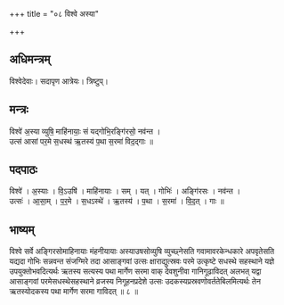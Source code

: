 +++
title = "०८ विश्वे अस्या"

+++
## अधिमन्त्रम्
विश्वेदेवाः। सदापृण आत्रेयः। त्रिष्टुप्।

## मन्त्रः
विश्वे॑ अ॒स्या व्युषि॒ माहि॑नायाः॒ सं यद्गोभि॒रङ्गि॑रसो॒ नव॑न्त ।  
उत्स॑ आसां पर॒मे स॒धस्थ॑ ऋ॒तस्य॑ प॒था स॒रमा॑ विद॒द्गाः ॥

## पदपाठः
विश्वे॑ । अ॒स्याः । वि॒ऽउषि॑ । माहि॑नायाः । सम् । यत् । गोभिः॑ । अङ्गि॑रसः । नव॑न्त ।  
उत्सः॑ । आ॒सा॒म् । प॒र॒मे । स॒धऽस्थे॑ । ऋ॒तस्य॑ । प॒था । स॒रमा॑ । वि॒द॒त् । गाः ॥

## भाष्यम्
विश्वे सर्वे अङ्गिरसोमाहिनायाः मंहनीयायाः अस्याउषसोव्युषि व्युच्छ्नेसति गवामावरकेन्धकारे अपवृतेसति यद्यदा गोभिः सन्नवन्त संजग्मिरे तदा आसाङ्गवां उत्सः क्षाराद्युत्स्रवः परमे उत्कृष्टे सधस्थे सहस्थाने यज्ञे उपयुक्तोभवदित्यर्थः ऋतस्य सत्यस्य पथा मार्गेण सरमा वाक् देवशुनीवा गानिगूढाविदत् अलभत् यद्वा आसाङ्गवां परमेसधस्थेसहस्थाने व्रजस्य निगूहनप्रदेशे उत्सः उदकस्यप्रस्रवणोवर्ततेबिलमित्यर्थः तेन ऋतस्योदकस्य पथा मार्गेण सरमा गाविदत् ॥ ८ ॥